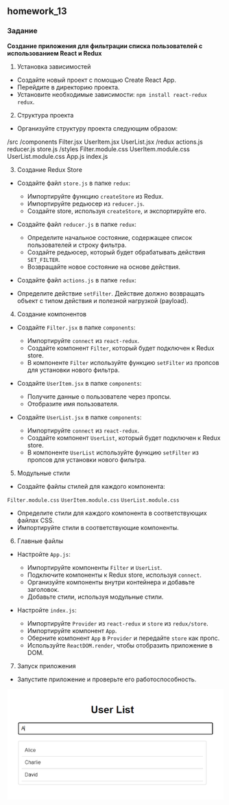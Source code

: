 ## homework_13

### Задание

**Создание приложения для фильтрации списка пользователей с использованием React и Redux**

1. Установка зависимостей

- Создайте новый проект с помощью Create React App.
- Перейдите в директорию проекта.
- Установите необходимые зависимости: `npm install react-redux redux`.

2. Структура проекта

- Организуйте структуру проекта следующим образом:

/src
/components
Filter.jsx
UserItem.jsx
UserList.jsx
/redux
actions.js
reducer.js
store.js
/styles
Filter.module.css
UserItem.module.css
UserList.module.css
App.js
index.js

3. Создание Redux Store

- Создайте файл `store.js` в папке `redux`:

  - Импортируйте функцию `createStore` из Redux.
  - Импортируйте редьюсер из `reducer.js`.
  - Создайте store, используя `createStore`, и экспортируйте его.

- Создайте файл `reducer.js` в папке `redux`:

  - Определите начальное состояние, содержащее список пользователей и строку фильтра.
  - Создайте редьюсер, который будет обрабатывать действия `SET_FILTER`.
  - Возвращайте новое состояние на основе действия.

- Создайте файл `actions.js` в папке `redux`:
- Определите действие `setFilter`.
  Действие должно возвращать объект с типом действия и полезной нагрузкой (payload).

4. Создание компонентов

- Создайте `Filter.jsx` в папке `components`:

  - Импортируйте `connect` из `react-redux`.
  - Создайте компонент `Filter`, который будет подключен к Redux store.
  - В компоненте `Filter` используйте функцию `setFilter` из пропсов для установки нового фильтра.

- Создайте `UserItem.jsx` в папке `components`:

  - Получите данные о пользователе через пропсы.
  - Отобразите имя пользователя.

- Создайте `UserList.jsx` в папке `components`:

  - Импортируйте `connect` из `react-redux`.
  - Создайте компонент `UserList`, который будет подключен к Redux store.
  - В компоненте `UserList` используйте функцию `setFilter` из пропсов для установки нового фильтра.

5. Модульные стили

- Создайте файлы стилей для каждого компонента:

`Filter.module.css`
`UserItem.module.css`
`UserList.module.css`

- Определите стили для каждого компонента в соответствующих файлах CSS.
- Импортируйте стили в соответствующие компоненты.

6. Главные файлы

- Настройте `App.js`:

  - Импортируйте компоненты `Filter` и `UserList`.
  - Подключите компоненты к Redux store, используя `connect`.
  - Организуйте компоненты внутри контейнера и добавьте заголовок.
  - Добавьте стили, используя модульные стили.

- Настройте `index.js`:

  - Импортируйте `Provider` из `react-redux` и `store` из `redux/store`.
  - Импортируйте компонент `App`.
  - Оберните компонент `App` в `Provider` и передайте `store` как пропс.
  - Используйте `ReactDOM.render`, чтобы отобразить приложение в DOM.

7. Запуск приложения

- Запустите приложение и проверьте его работоспособность.

![alt text](image.png)
